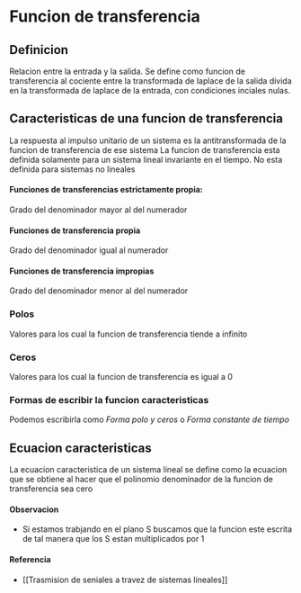 # Funcion de transferencia


## Definicion
Relacion entre la entrada y la salida. Se define como funcion de transferencia al cociente entre la transformada de laplace de la salida divida en la transformada de laplace de la entrada, con condiciones inciales nulas.

## Caracteristicas de una funcion de transferencia
La respuesta al impulso unitario de un sistema es la antitransformada de la funcion de transferencia de ese sistema
La funcion de transferencia esta definida solamente para un sistema lineal invariante en el tiempo. No esta definida para sistemas no lineales
#### Funciones de transferencias estrictamente propia:
Grado del denominador mayor al del numerador
#### Funciones de transferencia propia
Grado del denominador igual al numerador
#### Funciones de transferencia impropias
Grado del denominador menor al del numerador
### Polos
Valores para los cual la funcion de transferencia tiende a infinito
### Ceros
Valores para los cual la funcion de transferencia es igual a 0
### Formas de escribir la funcion caracteristicas
Podemos escribirla como *Forma polo y ceros* o *Forma constante de tiempo*




## Ecuacion caracteristicas
La ecuacion caracteristica de un sistema lineal se define como la ecuacion que se obtiene al hacer que el polinomio denominador de la funcion de transferencia sea cero


#### Observacion
- Si estamos trabjando en el plano S buscamos que la funcion este escrita de tal manera que los S estan multiplicados por 1



#### Referencia
- [[Trasmision de seniales a travez de sistemas lineales]]